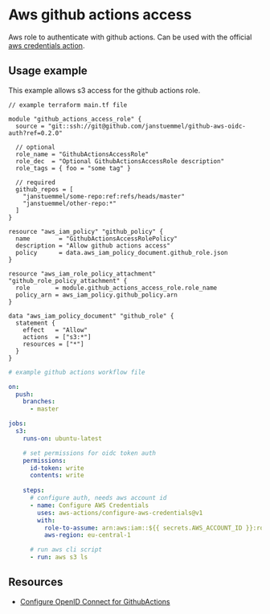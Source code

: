 # Aws github actions access

Aws role to authenticate with github actions. Can be used with the official [aws credentials action](https://github.com/aws-actions/configure-aws-credentials).

## Usage example

This example allows s3 access for the github actions role.

```hcl
// example terraform main.tf file

module "github_actions_access_role" {
  source = "git::ssh://git@github.com/janstuemmel/github-aws-oidc-auth?ref=0.2.0"

  // optional
  role_name = "GithubActionsAccessRole"
  role_dec  = "Optional GithubActionsAccessRole description" 
  role_tags = { foo = "some tag" }
 
  // required
  github_repos = [
    "janstuemmel/some-repo:ref:refs/heads/master"
    "janstuemmel/other-repo:*"
  ]
}

resource "aws_iam_policy" "github_policy" {
  name        = "GithubActionsAccessRolePolicy"
  description = "Allow github actions access"
  policy      = data.aws_iam_policy_document.github_role.json
}

resource "aws_iam_role_policy_attachment" "github_role_policy_attachment" {
  role       = module.github_actions_access_role.role_name
  policy_arn = aws_iam_policy.github_policy.arn
}

data "aws_iam_policy_document" "github_role" {
  statement {
    effect   = "Allow"
    actions  = ["s3:*"]
    resources = ["*"]
  }
}
```

```yaml
# example github actions workflow file

on:
  push:
    branches:
      - master

jobs:
  s3:
    runs-on: ubuntu-latest

    # set permissions for oidc token auth
    permissions:
      id-token: write
      contents: write
      
    steps:
      # configure auth, needs aws account id
      - name: Configure AWS Credentials
        uses: aws-actions/configure-aws-credentials@v1
        with:
          role-to-assume: arn:aws:iam::${{ secrets.AWS_ACCOUNT_ID }}:role/GithubActionsAccessRole
          aws-region: eu-central-1

      # run aws cli script
      - run: aws s3 ls
```

## Resources
* [Configure OpenID Connect for GithubActions](https://docs.github.com/en/actions/deployment/security-hardening-your-deployments/configuring-openid-connect-in-amazon-web-services)
